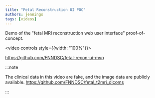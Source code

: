 ```yaml
---
title: "Fetal Reconstruction UI POC"
authors: jennings
tags: [videos]
---
```


Demo of the "fetal MRI reconstruction web user interface" proof-of-concept.

<video controls style={{width: "100%"}}>
  <source src="https://stack.nerc.mghpcc.org:13808/swift/v1/AUTH_2dd3b02b267242d9b28f94a512ea9ede/fnndsc-public/meetings/jennings/20241031_fetal_recon_ui_mvp/fetal_recon_ui_screencast.webm" type="video/webm" />
</video>

https://github.com/FNNDSC/fetal-recon-ui-mvp

<!--truncate-->

:::note

The clinical data in this video are fake, and the image data are publicly available.
https://github.com/FNNDSC/fetal_t2mri_dicoms

:::

